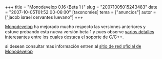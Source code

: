 +++
title = "Monodevelop 0.16 (Beta 1 )"
slug = "20071005015243483"
date = "2007-10-05T01:52:00-06:00"
[taxonomies]
tema = ["anuncios"]
autor = ["jacob israel cervantes luevano"]
+++

[Monodevelop](http://www.monodevelop.com/Main_Page) ha mejorado mucho
respecto las versiones anteriores y estuve probando esta nueva versión
beta 1 y pues observe [varios detalles
interesantes](http://ministeriosjm.com/area51/~jacob/blog/?p=89) entre
los cuales destaca el soporte de C/C++.

si desean consultar mas información entren al [sitio de red oficial de
Monodevelop](http://www.monodevelop.com/Release_notes_for_MonoDevelop_1.0_Beta_1)
